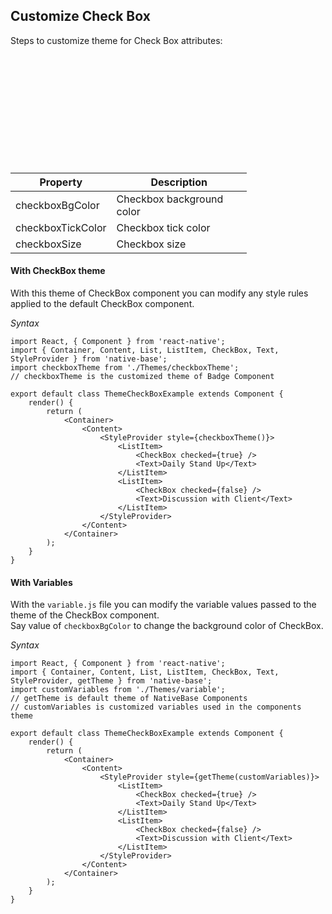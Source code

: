 ## Customize Check Box

Steps to customize theme for Check Box attributes:
<br />


<table>
  <thead>
    <tr style="border-style: hidden">
      <th style="border-style: hidden"><div style="background: url(../docs/assets/iphone.png) no-repeat; padding: 63px 20px 100px 18px; width: 292px"><img src="{{('../docs/assets/ios/guide/theme-checkbox.png')}}" alt="" /></div></th>
    </tr>
  </thead>
</table>

<table class = "table table-hover" style="width: 75%; ">
        <thead>
            <tr>
                <th>Property</th>
                <th>Description</th>
            </tr>
        </thead>
        <tbody>
            <tr>
                <td>checkboxBgColor</td>
                <td>Checkbox background color</td>
            </tr>
            <tr>
                <td>checkboxTickColor</td>
                <td>Checkbox tick color</td>
            </tr>
            <tr>
                <td>checkboxSize</td>
                <td>Checkbox size</td>
            </tr>
        </tbody>
    </table>

#### With CheckBox theme

With this theme of CheckBox component you can modify any style rules applied to the default CheckBox component.

*Syntax*

<pre class="line-numbers"><code class="language-jsx">import React, { Component } from 'react-native';
import { Container, Content, List, ListItem, CheckBox, Text, StyleProvider } from 'native-base';
import checkboxTheme from './Themes/checkboxTheme';
​// checkboxTheme is the customized theme of Badge Component
​
export default class ThemeCheckBoxExample extends Component {
    render() {
        return (
            &lt;Container>
                &lt;Content>
                    &lt;StyleProvider style={checkboxTheme()}>
                        &lt;ListItem>
                            &lt;CheckBox checked={true} />
                            &lt;Text>Daily Stand Up&lt;/Text>
                        &lt;/ListItem>
                        &lt;ListItem>
                            &lt;CheckBox checked={false} />
                            &lt;Text>Discussion with Client&lt;/Text>
                        &lt;/ListItem>
                    &lt;/StyleProvider>
                &lt;/Content>
            &lt;/Container>
        );
    }
}</code></pre>


#### With Variables

With the <code>variable.js</code> file you can modify the variable values passed to the theme of the CheckBox component.<br />
Say value of <code>checkboxBgColor</code> to change the background color of CheckBox.

*Syntax*

<pre class="line-numbers"><code class="language-jsx">import React, { Component } from 'react-native';
import { Container, Content, List, ListItem, CheckBox, Text, StyleProvider, getTheme } from 'native-base';
import customVariables from './Themes/variable';
​// getTheme is default theme of NativeBase Components
// customVariables is customized variables used in the components theme
​
export default class ThemeCheckBoxExample extends Component {
    render() {
        return (
            &lt;Container>
                &lt;Content>
                    &lt;StyleProvider style={getTheme(customVariables)}>
                        &lt;ListItem>
                            &lt;CheckBox checked={true} />
                            &lt;Text>Daily Stand Up&lt;/Text>
                        &lt;/ListItem>
                        &lt;ListItem>
                            &lt;CheckBox checked={false} />
                            &lt;Text>Discussion with Client&lt;/Text>
                        &lt;/ListItem>
                    &lt;/StyleProvider>
                &lt;/Content>
            &lt;/Container>
        );
    }
}</code></pre>

